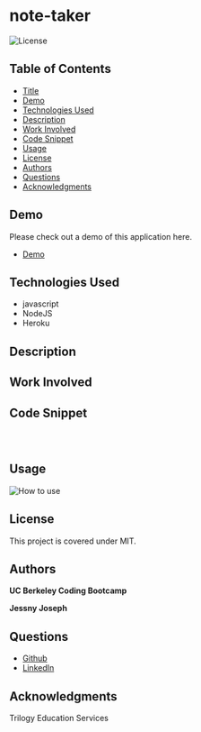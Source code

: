 # note-taker

![License](https://img.shields.io/badge/license-MIT-181717?style=for-the-badge) 

## Table of Contents
* [Title](#title)
* [Demo](#demo)
* [Technologies Used](#technologies-used)
* [Description](#description)
* [Work Involved](#work-involved)
* [Code Snippet](#code-snippet)
* [Usage](#usage)
* [License](#license)
* [Authors](#authors)
* [Questions](#questions)
* [Acknowledgments](#acknowledgments)

## Demo
Please check out a demo of this application here.
* [Demo]()

## Technologies Used
* javascript
* NodeJS
* Heroku 


## Description

## Work Involved


## Code Snippet
```

```

```

```

```

```

## Usage
![How to use]()

## License
This project is covered under MIT.

## Authors
**UC Berkeley Coding Bootcamp**

**Jessny Joseph** 

## Questions 
* [Github](https://github.com/jessnyj)
* [LinkedIn](https://www.linkedin.com/in/jessny-joseph-361515201)

## Acknowledgments
Trilogy Education Services